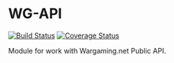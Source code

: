 WG-API
========
[![Build Status](https://travis-ci.org/cynovg/WG-API.svg?branch=master)](https://travis-ci.org/cynovg/WG-API)
[![Coverage Status](https://coveralls.io/repos/cynovg/WG-API/badge.svg?branch=master)](https://coveralls.io/r/cynovg/WG-API?branch=master)

Module for work with Wargaming.net Public API.
